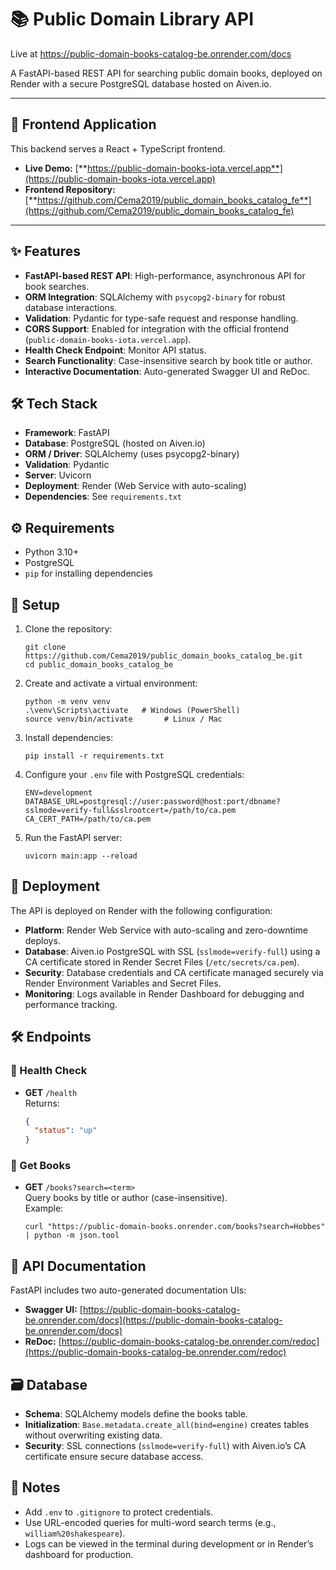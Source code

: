 # 📚 Public Domain Library API

Live at <a href="https://public-domain-books-catalog-be.onrender.com/docs" target="_blank" rel="noopener noreferrer">https://public-domain-books-catalog-be.onrender.com/docs</a>

A FastAPI-based REST API for searching public domain books, deployed on Render with a secure PostgreSQL database hosted on Aiven.io.

---

## 🚀 Frontend Application

This backend serves a React + TypeScript frontend.

* **Live Demo:** [**https://public-domain-books-iota.vercel.app**](https://public-domain-books-iota.vercel.app)
* **Frontend Repository:** [**https://github.com/Cema2019/public_domain_books_catalog_fe**](https://github.com/Cema2019/public_domain_books_catalog_fe)

---

## ✨ Features

- **FastAPI-based REST API**: High-performance, asynchronous API for book searches.
- **ORM Integration**: SQLAlchemy with `psycopg2-binary` for robust database interactions.
- **Validation**: Pydantic for type-safe request and response handling.
- **CORS Support**: Enabled for integration with the official frontend (`public-domain-books-iota.vercel.app`).
- **Health Check Endpoint**: Monitor API status.
- **Search Functionality**: Case-insensitive search by book title or author.
- **Interactive Documentation**: Auto-generated Swagger UI and ReDoc.

## 🛠️ Tech Stack

- **Framework**: FastAPI
- **Database**: PostgreSQL (hosted on Aiven.io)
- **ORM / Driver**: SQLAlchemy (uses psycopg2-binary)
- **Validation**: Pydantic
- **Server**: Uvicorn
- **Deployment**: Render (Web Service with auto-scaling)
- **Dependencies**: See `requirements.txt`

## ⚙️ Requirements

- Python 3.10+
- PostgreSQL
- `pip` for installing dependencies

## 🔧 Setup

1. Clone the repository:

   ```
   git clone https://github.com/Cema2019/public_domain_books_catalog_be.git
   cd public_domain_books_catalog_be
   ```

2. Create and activate a virtual environment:

   ```
   python -m venv venv
   .\venv\Scripts\activate   # Windows (PowerShell)
   source venv/bin/activate       # Linux / Mac
   ```

3. Install dependencies:

   ```
   pip install -r requirements.txt
   ```

4. Configure your `.env` file with PostgreSQL credentials:

   ```
   ENV=development
   DATABASE_URL=postgresql://user:password@host:port/dbname?sslmode=verify-full&sslrootcert=/path/to/ca.pem
   CA_CERT_PATH=/path/to/ca.pem
   ```

5. Run the FastAPI server:
   ```
   uvicorn main:app --reload
   ```
## 🚀 Deployment

The API is deployed on Render with the following configuration:
- **Platform**: Render Web Service with auto-scaling and zero-downtime deploys.
- **Database**: Aiven.io PostgreSQL with SSL (`sslmode=verify-full`) using a CA certificate stored in Render Secret Files (`/etc/secrets/ca.pem`).
- **Security**: Database credentials and CA certificate managed securely via Render Environment Variables and Secret Files.
- **Monitoring**: Logs available in Render Dashboard for debugging and performance tracking.

## 🛠️ Endpoints

### 💓 Health Check

- **GET** `/health`  
  Returns:
  ```json
  {
    "status": "up"
  }
  ```

### 📘 Get Books

- **GET** `/books?search=<term>`  
  Query books by title or author (case-insensitive).  
  Example:
  ```
  curl "https://public-domain-books.onrender.com/books?search=Hobbes" | python -m json.tool
  ```

## 🧭 API Documentation

FastAPI includes two auto-generated documentation UIs:

- **Swagger UI:** [https://public-domain-books-catalog-be.onrender.com/docs](https://public-domain-books-catalog-be.onrender.com/docs)
- **ReDoc:** [https://public-domain-books-catalog-be.onrender.com/redoc](https://public-domain-books-catalog-be.onrender.com/redoc)

## 🗃️ Database

- **Schema**: SQLAlchemy models define the books table.
- **Initialization**: `Base.metadata.create_all(bind=engine)` creates tables without overwriting existing data.
- **Security**: SSL connections (`sslmode=verify-full`) with Aiven.io’s CA certificate ensure secure database access.

## 📝 Notes

- Add `.env` to `.gitignore` to protect credentials.
- Use URL-encoded queries for multi-word search terms (e.g., `william%20shakespeare`).
- Logs can be viewed in the terminal during development or in Render’s dashboard for production.
